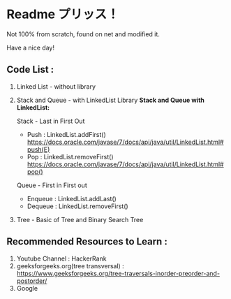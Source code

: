 # Readme プリッス！
Not 100% from scratch, found on net and modified it.

Have a nice day!

## Code List :
1. Linked List - without library
2. Stack and Queue - with LinkedList Library
    **Stack and Queue with LinkedList:**

    Stack - Last in First Out
    * Push : LinkedList.addFirst() https://docs.oracle.com/javase/7/docs/api/java/util/LinkedList.html#push(E)
    * Pop  : LinkedList.removeFirst() https://docs.oracle.com/javase/7/docs/api/java/util/LinkedList.html#pop()

    Queue - First in First out
    * Enqueue : LinkedList.addLast()
    * Dequeue : LinkedList.removeFirst()
3. Tree - Basic of Tree and Binary Search Tree


## Recommended Resources to Learn :
1. Youtube Channel  : HackerRank
2. geeksforgeeks.org(tree transversal) : https://www.geeksforgeeks.org/tree-traversals-inorder-preorder-and-postorder/
3. Google